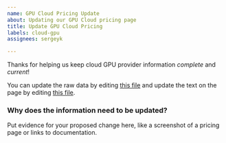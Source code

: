 ```yaml
---
name: GPU Cloud Pricing Update
about: Updating our GPU Cloud pricing page
title: Update GPU Cloud Pricing
labels: cloud-gpu
assignees: sergeyk

---
```

Thanks for helping us keep cloud GPU provider information *complete* and *current*!

You can update the raw data by editing [this file](https://github.com/full-stack-deep-learning/website/blob/main/docs/cloud-gpus/cloud-gpus.csv) and update the text on the page by editing [this file](https://github.com/full-stack-deep-learning/website/blob/main/docs/cloud-gpus/index.md).
 
### Why does the information need to be updated?

Put evidence for your proposed change here, like a screenshot of a pricing page or links to documentation.
